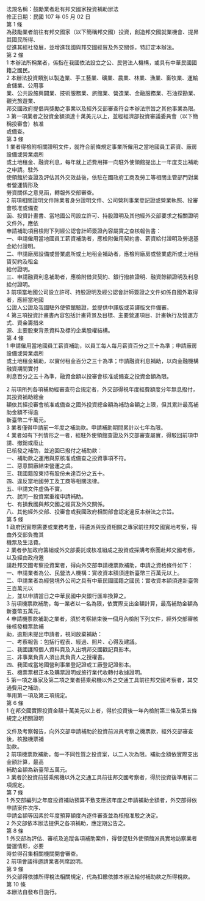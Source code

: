法規名稱：鼓勵業者赴有邦交國家投資補助辦法  
修正日期：民國 107 年 05 月 02 日  
第 1 條  
為鼓勵業者前往有邦交國家（以下簡稱邦交國）投資，創造邦交國就業機會、提昇其國民所得、  
促進其經社發展，並增進我國與邦交國經貿及外交關係，特訂定本辦法。  
第 2 條  
1 本辦法所稱業者，係指在我國依法設立之公、民營法人機構，或具有中華民國國籍之國民。  
2 本辦法投資類別以製造業、手工藝業、礦業、農業、林業、漁業、畜牧業、運輸倉儲業、公用事  
業、公共設施興闢業、技術服務業、旅館業、營造業、金融服務業、石油探勘業、觀光旅遊業、  
邦交國政府提倡與獎勵之事業以及經外交部審查符合本辦法宗旨之其他事業為限。  
3 第一項業者之投資金額須達十萬美元以上，並經經濟部投資審議委員會（以下簡稱投審會）核准  
或備查。  
第 3 條  
1 業者得檢附相關證明文件，就符合前條規定事業所僱用之當地國員工薪資、廠房設備或營業處所  
或土地租金、融資利息，每年就上述費用擇一向駐外使領館提出上一年度支出補助之申請。駐外  
使領館於查證及評估其外交效益後，依駐在國政府工商及勞工等相關主管部門對業者營運情形及  
勞資關係之意見函，轉報外交部審查。  
2 前項相關證明文件除業者身分證明文件、公司營利事業登記證或營業執照、投審會核准或備查  
函、投資計畫書、當地國公司設立許可、持股證明及其他經外交部要求之相關證明文件外，應依  
申請補助項目檢附下列經公認會計師簽證內容屬實之查核報告書：  
一、申請僱用當地國員工薪資補助者，應檢附僱用契約書、薪資給付證明及勞退基金給付證明。  
二、申請廠房設備或營業處所或土地租金補助者，應檢附廠房或營業處所或土地租賃契約及租金  
給付證明。  
三、申請融資利息補助者，應檢附借貸契約、銀行撥款證明、融資餘額證明及利息給付證明。  
3 前項當地國公司設立許可、持股證明及經公認會計師簽證之文件如係自國外取得者，應經當地國  
公證人公證及我國駐外使領館驗證，並提供中譯版或英譯版文件備審。  
4 第三項投資計畫書內容包括計畫背景及目標、主要營運項目、計畫執行及營運方式、資金籌措來  
源、主要股東背景資料及標的企業股權結構。  
第 4 條  
1 申請僱用當地國員工薪資補助，以員工每人每月薪資百分之三十為準；申請廠房設備或營業處所  
或土地租金補助，以實付租金百分之三十為準；申請融資利息補助，以向金融機構融資期間實付  
利息百分之五十為準，融資金額以投審會核准或備查之投資金額為限。  


2 前項所列各項補助經審查符合規定者，外交部得視年度經費額度分年無息撥付，其投資補助總金  
額依其經投審會核准或備查之國外投資總金額為補助金額之上限，但其累計最高補助金額不得逾  
新臺幣二千萬元。  
3 業者僅得申請前一年度之補助款。申請補助期間累計以七年為限。  
4 業者如有下列情形之一者，經駐外使領館查證及外交部審查屬實，得駁回前項申請、撤銷或廢止  
已核發之補助，並追回已撥付之補助款：  
一、補助款之運用與原核准或備查之投資事項不符。  
二、惡意關廠結束營運之虞。  
三、我國籍股東持有股份未達百分之五十。  
四、違反當地國勞工及工商等相關法律。  
五、申請文件虛偽不實。  
六、就同一投資案重複申請補助。  
七、有損我國與邦交國之經貿及外交關係。  
八、其他經外交部、投審會或我國政府相關部會認定違反本辦法之宗旨。  
第 5 條  
1 政府因實際需要或業務考量，得遴派與投資相關之專家前往邦交國實地考察，得由外交部負擔其  
機票及生活費。  
2 業者參加政府籌組或外交部委託或核准組成之投資或採購考察團赴邦交國考察，以及經由政府邀  
請赴邦交國考察投資案者，得向外交部申請機票款補助，申請之資格條件如下：  
一、申請業者為公、民營法人機構：實收資本額須達新臺幣三百萬元以上。  
二、申請業者為經營境外公司之具有中華民國國籍之國民：實收資本額須達新臺幣三百萬元以  
上，並以申請當日之中華民國中央銀行匯率換算之。  
3 前項機票款補助，每一業者以一名為限，依實際支出金額計算，最高補助金額為新臺幣五萬元。  
4 申請機票款補助之業者，須於考察結束後一個月內檢附下列文件，經外交部審核後核發機票款補  
助，逾期未提出申請者，視同放棄補助：  
一、考察報告：包括行程表、經過、照片、心得及建議。  
二、我國護照個人資料頁及入出境邦交國戳記頁影本。  
三、非事業負責人須出具負責人之授權書。  
四、我國或當地國營利事業登記證或工廠登記證影本。  
五、機票票根正本及購票證明或旅行業代收轉付收據證明。  
5 第一項之專家及第二項之業者搭乘飛機以外之交通工具前往邦交國考察者，其交通費用之補助，  
準用第一項及第三項規定。  
第 6 條  
1 在邦交國實際投資金額十萬美元以上者，得於投資後一年內檢附第三條及第五條規定之相關證明  


文件及考察報告，向外交部申請補助於投資前派員考察之機票款，經外交部審查後，核撥機票補  
助款。  
2 前項機票款補助，每一不同性質之投資案，以二人次為限。補助金額依實際支出金額計算，最高  
補助金額為新臺幣五萬元。  
3 業者於投資前搭乘飛機以外之交通工具前往邦交國考察者，得於投資後準用前二項規定。  
第 7 條  
1 外交部編列之年度投資補助預算不敷支應該年度之申請補助金額者，外交部得依申請案件次序、  
申請金額等因素於年度預算額度內逐件審查並為核撥准駁之決定。  
2 外交部依本辦法提供之各項補助，應定期公告之。  
第 8 條  
1 外交部為評估、審核及追蹤各項補助案件，得督促駐外使領館派員實地訪察業者營運情形，必要  
時並得召集相關機關開會審查。  
2 前項會議得邀請業者列席說明。  
第 9 條  
外交部得依據所得稅法相關規定，代為扣繳依據本辦法給付補助款之所得稅款。  
第 10 條  
本辦法自發布日施行。  


